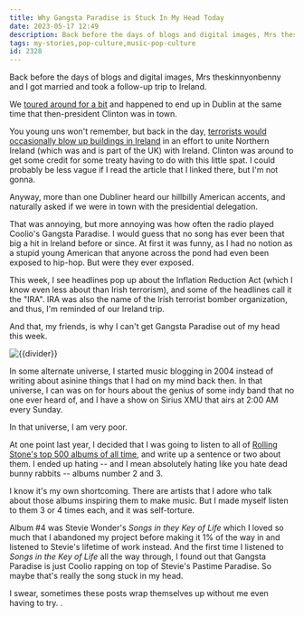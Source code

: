 ```yaml
---
title: Why Gangsta Paradise is Stuck In My Head Today
date: 2023-05-17 12:49
description: Back before the days of blogs and digital images, Mrs theskinnyonbenny and I got married and took a follow-up trip to Ireland.  We toured around for a bit and happened to end up in Dublin at the same time that then-president Clinton was in town.  You young uns won't remember, but back in the day, terrorists would occasionally blow up buildings in Ireland...
tags: my-stories,pop-culture,music-pop-culture
id: 2328
---
```

Back before the days of blogs and digital images, Mrs theskinnyonbenny and I got married and took a follow-up trip to Ireland.

We <a href="https://theskinnyonbenny.com/blog2/archives/113">toured around for a bit</a> and happened to end up in Dublin at the same time that then-president Clinton was in town.

You young uns won't remember, but back in the day, <a href="https://en.wikipedia.org/wiki/The_Troubles" target="_blank">terrorists would occasionally blow up buildings in Ireland</a> in an effort to unite Northern Ireland (which was and is part of the UK) with Ireland.  Clinton was around to get some credit for some treaty having to do with this little spat.  I could probably be less vague if I read the article that I linked there, but I'm not gonna.

Anyway, more than one Dubliner heard our hillbilly American accents, and naturally asked if we were in town with the presidential delegation.

That was annoying, but more annoying was how often the radio played Coolio's Gangsta Paradise.  I would guess that no song has ever been that big a hit in Ireland before or since.  At first it was funny, as I had no notion as a stupid young American that anyone across the pond had even been exposed to hip-hop.  But were they ever exposed.

This week, I see headlines pop up about the Inflation Reduction Act (which I know even less about than Irish terrorism), and some of the headlines call it the "IRA".  IRA was also the name of the Irish terrorist bomber organization, and thus, I'm reminded of our Ireland trip.

And that, my friends, is why I can't get Gangsta Paradise out of my head this week.

<img src="/img/greenline.gif" class="greenline" alt="{{divider}}" />

In some alternate universe, I started music blogging in 2004 instead of writing about asinine things that I had on my mind back then.  In that universe, I can was on for hours about the genius of some indy band that no one ever heard of, and I have a show on Sirius XMU that airs at 2:00 AM every Sunday.

In that universe, I am very poor.

At one point last year, I decided that I was going to listen to all of <a href="https://www.rollingstone.com/music/music-lists/best-albums-of-all-time-1062063/marvin-gaye-whats-going-on-4-1063232/">Rolling Stone's top 500 albums of all time</a>, and write up a sentence or two about them.  I ended up hating -- and I mean absolutely hating like you hate dead bunny rabbits -- albums number 2 and 3.  

I know it's my own shortcoming.  There are artists that I adore who talk about those albums inspiring them to make music.  But I made myself listen to them 3 or 4 times each, and it was self-torture.

Album #4 was Stevie Wonder's <i>Songs in they Key of Life</i> which I loved so much that I abandoned my project before making it 1% of the way in and listened to Stevie's lifetime of work instead.  And the first time I listened to <i>Songs in the Key of Life</i> all the way through, I found out that Gangsta Paradise is just Coolio rapping on top of Stevie's Pastime Paradise.  So maybe that's really the song stuck in my head.

I swear, sometimes these posts wrap themselves up without me even having to try.
.